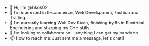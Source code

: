 - 👋 Hi, I’m @kikok02
- 👀 I’m interested in E-commerce, Web Development, Fashion and Trading.
- 🌱 I’m currently learning Web Dev Stack, finishing by Bs in Electrical Engineering and sharping my C++ skills.
- 💞️ I’m looking to collaborate on... anything I can get my hands on.
- 📫 How to reach me: Just sent me a message, let's chat!! 

<!---
kikok02/kikok02 is a ✨ special ✨ repository because its `README.md` (this file) appears on your GitHub profile.
You can click the Preview link to take a look at your changes.
--->
